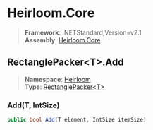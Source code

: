 # Heirloom.Core

> **Framework**: .NETStandard,Version=v2.1  
> **Assembly**: [Heirloom.Core][0]  

## RectanglePacker\<T>.Add

> **Namespace**: [Heirloom][0]  
> **Type**: [RectanglePacker\<T>][1]  

### Add(T, IntSize)

```cs
public bool Add(T element, IntSize itemSize)
```

[0]: ../../../Heirloom.Core.md
[1]: ../RectanglePacker[T].md
